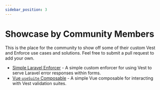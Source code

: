 ```yaml
---
sidebar_position: 3
---
```


# Showcase by Community Members

This is the place for the community to show off some of their custom Vest and Enforce use cases and solutions. Feel free to submit a pull request to add your own.

- [Simple Laravel Enforcer](https://gist.github.com/Elliot-Alexander/c1c05b56df155c4010e996a4aa8e0201) - A simple custom enforcer for using Vest to serve Laravel error responses within forms.
- [Vue `useSuite` Composable](https://gist.github.com/HappyTiptoe/b798357efc7c6bec59af01a5fa252f99) - A simple Vue composable for interacting with Vest validation suites.
